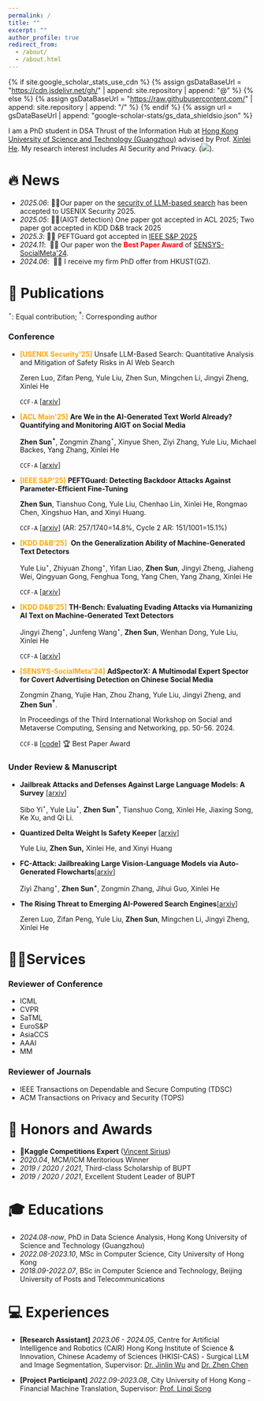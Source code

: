 ```yaml
---
permalink: /
title: ""
excerpt: ""
author_profile: true
redirect_from: 
  - /about/
  - /about.html
---
```


{% if site.google_scholar_stats_use_cdn %}
{% assign gsDataBaseUrl = "https://cdn.jsdelivr.net/gh/" | append: site.repository | append: "@" %}
{% else %}
{% assign gsDataBaseUrl = "https://raw.githubusercontent.com/" | append: site.repository | append: "/" %}
{% endif %}
{% assign url = gsDataBaseUrl | append: "google-scholar-stats/gs_data_shieldsio.json" %}

<span class='anchor' id='about-me'></span>

I am a PhD student in DSA Thrust of the Information Hub at [Hong Kong University of Science and Technology (Guangzhou)](https://www.hkust-gz.edu.cn/) advised by Prof. [Xinlei He](https://xinleihe.github.io/). My research interest includes AI Security and Privacy.  (<a href='https://scholar.google.com/citations?user=7ir2zYsAAAAJ&hl=en'></a><a href='https://scholar.google.com/citations?user=7ir2zYsAAAAJ&hl=en'><img src="https://img.shields.io/endpoint?url={{ url | url_encode }}&logo=Google%20Scholar&labelColor=f6f6f6&color=9cf&style=flat&label=citations"></a>).


# 🔥 News
- *2025.06*:&nbsp;🎉🎉Our paper on the [security of LLM-based search](https://arxiv.org/abs/2502.04951) has been accepted to USENIX Security 2025.
- *2025.05*:&nbsp;🎉🎉(AIGT detection) One paper got accepted in ACL 2025; Two paper got accepted in KDD  D&B track 2025
- *2025.3*:&nbsp;🎉🎉 PEFTGuard got accepted in [IEEE S$\&$P 2025](https://sp2025.ieee-security.org/)
- *2024.11*: &nbsp;🎉🎉 Our paper won the **<span style="color: red;">Best Paper Award</span>** of  [SENSYS-SocialMeta'24](https://dl.acm.org/doi/proceedings/10.1145/3698387).
- *2024.06*: &nbsp;🎉🎉 I receive my firm PhD offer from HKUST(GZ).

# 📝 Publications

$^\star$: Equal contribution; $^\dagger$: Corresponding author

### Conference

- <span style="color: orange;">**[USENIX Security'25]**</span> Unsafe LLM-Based Search: Quantitative Analysis and Mitigation of Safety Risks in AI Web Search

  Zeren Luo, Zifan Peng, Yule Liu, Zhen Sun, Mingchen Li, Jingyi Zheng, Xinlei He

  <code class="language-plaintext highlighter-rouge">CCF-A</code> [[arxiv](https://arxiv.org/abs/2502.04951)]

- <span style="color: orange;">**[ACL Main'25]**</span> **Are We in the AI-Generated Text World Already? Quantifying and Monitoring AIGT on Social Media**

  **Zhen Sun$^\star$**, Zongmin Zhang$^\star$, Xinyue Shen, Ziyi Zhang, Yule Liu, Michael Backes, Yang Zhang, Xinlei He

  <code class="language-plaintext highlighter-rouge">CCF-A</code> [[arxiv](https://arxiv.org/abs/2412.18148)]

- <span style="color: orange;">**[IEEE S$\&$P'25]**</span> **PEFTGuard: Detecting Backdoor Attacks Against Parameter-Efficient Fine-Tuning** 

  **Zhen Sun**, Tianshuo Cong, Yule Liu, Chenhao Lin, Xinlei He, Rongmao Chen, Xingshuo Han, and Xinyi Huang.

  <code class="language-plaintext highlighter-rouge">CCF-A</code> [[arxiv](https://arxiv.org/abs/2411.17453)] (AR: 257/1740=14.8%, Cycle 2 AR: 151/1001=15.1%)

- <span style="color: orange;">**[KDD D&B'25]** </span> **On the Generalization Ability of Machine-Generated Text Detectors**

  Yule Liu$^\star$, Zhiyuan Zhong$^\star$, Yifan Liao, **Zhen Sun**, Jingyi Zheng, Jiaheng Wei, Qingyuan Gong, Fenghua Tong, Yang Chen, Yang Zhang, Xinlei He

  <code class="language-plaintext highlighter-rouge">CCF-A</code> [[arxiv](https://arxiv.org/abs/2412.17242)]

- <span style="color: orange;">**[KDD D&B'25]** </span> **TH-Bench: Evaluating Evading Attacks via Humanizing AI Text on Machine-Generated Text Detectors**

  Jingyi Zheng$^\star$, Junfeng Wang$^\star$, **Zhen Sun**, Wenhan Dong, Yule Liu, Xinlei He

  <code class="language-plaintext highlighter-rouge">CCF-A</code> [[arxiv](https://arxiv.org/abs/2503.08708)]

- <span style="color: orange;">**[SENSYS-SocialMeta'24]**</span> **AdSpectorX: A Multimodal Expert Spector for Covert Advertising Detection on Chinese Social Media**

  Zongmin Zhang, Yujie Han, Zhou Zhang, Yule Liu, Jingyi Zheng, and **Zhen Sun$^\dagger$**.

  In Proceedings of the Third International Workshop on Social and Metaverse Computing, Sensing and Networking, pp. 50-56. 2024.

  <code class="language-plaintext highlighter-rouge">CCF-B</code> [[code](https://github.com/Zonmgin-Zhang/AdSpectorX)] 🏆 Best Paper Award

### Under Review $\&$ Manuscript

- **Jailbreak Attacks and Defenses Against Large Language Models: A Survey** [[arxiv](https://arxiv.org/abs/2407.04295)]
  
  Sibo Yi$^\star$, Yule Liu$^\star$, **Zhen Sun$^\star$**, Tianshuo Cong, Xinlei He, Jiaxing Song, Ke Xu, and Qi Li.
  
- **Quantized Delta Weight Is Safety Keeper** [[arxiv](https://arxiv.org/abs/2411.19530)]

  Yule Liu, **Zhen Sun,** Xinlei He, and Xinyi Huang

- **FC-Attack: Jailbreaking Large Vision-Language Models via Auto-Generated Flowcharts**[[arxiv](https://arxiv.org/abs/2502.21059)]

  Ziyi Zhang$^\star$, **Zhen Sun$^\star$**, Zongmin Zhang, Jihui Guo, Xinlei He

- **The Rising Threat to Emerging AI-Powered Search Engines**[[arxiv](https://arxiv.org/abs/2502.04951)]

  Zeren Luo, Zifan Peng, Yule Liu, **Zhen Sun**, Mingchen Li, Jingyi Zheng, Xinlei He

# 👨‍🎓Services

### Reviewer of Conference

- ICML
- CVPR
- SaTML 
- EuroS$\&$P
- AsiaCCS
- AAAI
- MM

### Reviewer of Journals

- IEEE Transactions on Dependable and Secure Computing (TDSC)
- ACM Transactions on Privacy and Security (TOPS)

# 🥇 Honors and Awards

- 🥈**Kaggle Competitions Expert** ([Vincent Sirius](https://www.kaggle.com/rdxsun))
- *2020.04*, MCM/ICM Meritorious Winner
- *2019 / 2020 / 2021*, Third-class Scholarship of BUPT
- *2019 / 2020 / 2021*, Excellent Student Leader of BUPT

# 🎓 Educations

- *2024.08-now*, PhD in Data Science Analysis, Hong Kong University of Science and Technology (Guangzhou)
- *2022.08-2023.10*, MSc in Computer Science, City University of Hong Kong
- *2018.09-2022.07*, BSc in Computer Science and Technology, Beijing University of Posts and Telecommunications

# 💻 Experiences
-  **[Research Assistant]** *2023.06 - 2024.05*, Centre for Artificial Intelligence and Robotics (CAIR) Hong Kong Institute of Science $\&$ Innovation, Chinese Academy of Sciences (HKISI-CAS) - Surgical LLM and Image Segmentation, Supervisor: [Dr. Jinlin Wu](https://scholar.google.com.hk/citations?user=XujjZmUAAAAJ&hl=zh-CN) and [Dr. Zhen Chen](https://scholar.google.com/citations?user=oVG2zEkAAAAJ&hl=zh-CN)

-  **[Project Participant]** *2022.09-2023.08*, City University of Hong Kong - Financial Machine Translation, Supervisor: [Prof. Linqi Song](https://scholar.google.com/citations?user=UcGN3MoAAAAJ&hl=en)